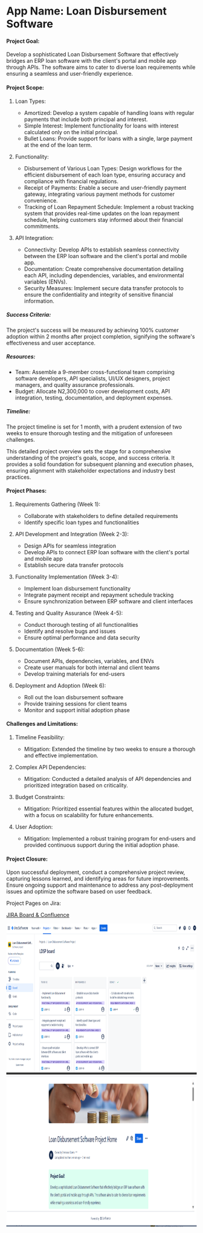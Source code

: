 # App Name: Loan Disbursement Software 

#### Project Goal:
Develop a sophisticated Loan Disbursement Software that effectively bridges an ERP loan software with the client's portal and mobile app through APIs. The software aims to cater to diverse loan requirements while ensuring a seamless and user-friendly experience.

#### Project Scope:

1. Loan Types:
   - Amortized: Develop a system capable of handling loans with regular payments that include both principal and interest.
   - Simple Interest: Implement functionality for loans with interest calculated only on the initial principal.
   - Bullet Loans: Provide support for loans with a single, large payment at the end of the loan term.

2. Functionality:
   - Disbursement of Various Loan Types: Design workflows for the efficient disbursement of each loan type, ensuring accuracy and compliance with financial regulations.
   - Receipt of Payments: Enable a secure and user-friendly payment gateway, integrating various payment methods for customer convenience.
   - Tracking of Loan Repayment Schedule: Implement a robust tracking system that provides real-time updates on the loan repayment schedule, helping customers stay informed about their financial commitments.

3. API Integration:
   - Connectivity: Develop APIs to establish seamless connectivity between the ERP loan software and the client's portal and mobile app.
   - Documentation: Create comprehensive documentation detailing each API, including dependencies, variables, and environmental variables (ENVs).
   - Security Measures: Implement secure data transfer protocols to ensure the confidentiality and integrity of sensitive financial information.

##### Success Criteria:  
The project's success will be measured by achieving 100% customer adoption within 2 months after project completion, signifying the software's effectiveness and user acceptance.

##### Resources:
- Team: Assemble a 9-member cross-functional team comprising software developers, API specialists, UI/UX designers, project managers, and quality assurance professionals.
- Budget: Allocate N2,300,000 to cover development costs, API integration, testing, documentation, and deployment expenses.

##### Timeline: 
The project timeline is set for 1 month, with a prudent extension of two weeks to ensure thorough testing and the mitigation of unforeseen challenges.

This detailed project overview sets the stage for a comprehensive understanding of the project's goals, scope, and success criteria. It provides a solid foundation for subsequent planning and execution phases, ensuring alignment with stakeholder expectations and industry best practices.

#### Project Phases:

1. Requirements Gathering (Week 1):
   - Collaborate with stakeholders to define detailed requirements
   - Identify specific loan types and functionalities

2. API Development and Integration (Week 2-3):
   - Design APIs for seamless integration
   - Develop APIs to connect ERP loan software with the client's portal and mobile app
   - Establish secure data transfer protocols

3. Functionality Implementation (Week 3-4):
   - Implement loan disbursement functionality
   - Integrate payment receipt and repayment schedule tracking
   - Ensure synchronization between ERP software and client interfaces

4. Testing and Quality Assurance (Week 4-5):
   - Conduct thorough testing of all functionalities
   - Identify and resolve bugs and issues
   - Ensure optimal performance and data security

5. Documentation (Week 5-6):
   - Document APIs, dependencies, variables, and ENVs
   - Create user manuals for both internal and client teams
   - Develop training materials for end-users

6. Deployment and Adoption (Week 6):
   - Roll out the loan disbursement software
   - Provide training sessions for client teams
   - Monitor and support initial adoption phase

#### Challenges and Limitations:

1. Timeline Feasibility:
   - Mitigation: Extended the timeline by two weeks to ensure a thorough and effective implementation.

2. Complex API Dependencies:
   - Mitigation: Conducted a detailed analysis of API dependencies and prioritized integration based on criticality.

3. Budget Constraints:
   - Mitigation: Prioritized essential features within the allocated budget, with a focus on scalability for future enhancements.

4. User Adoption:
   - Mitigation: Implemented a robust training program for end-users and provided continuous support during the initial adoption phase.

#### Project Closure:
Upon successful deployment, conduct a comprehensive project review, capturing lessons learned, and identifying areas for future improvements. Ensure ongoing support and maintenance to address any post-deployment issues and optimize the software based on user feedback.

Project Pages on Jira:

<a href='https://emmanuelkachi.atlassian.net/jira/software/projects/LDSP/boards/4' > JIRA Board & Confluence </a>

<div>
    <img src='/agile projects/loan disbursement software poject/images/LDSP pic 1.png' alt='Jira Board' width='100%' height='400'  />
    <img  src='/agile projects/loan disbursement software poject/images/LDSP pic 2.png' alt='Confluence' width='100%' height='400' />
</div> 